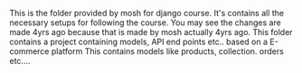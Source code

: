 This is the folder provided by mosh for django course. It's contains all the necessary setups for following the course. 
You may see the changes are made 4yrs ago because that is made by mosh actually 4yrs ago. 
This folder contains a project containing models, API end points etc.. based on a E-commerce platform
This contains models like products, collection. orders etc....
